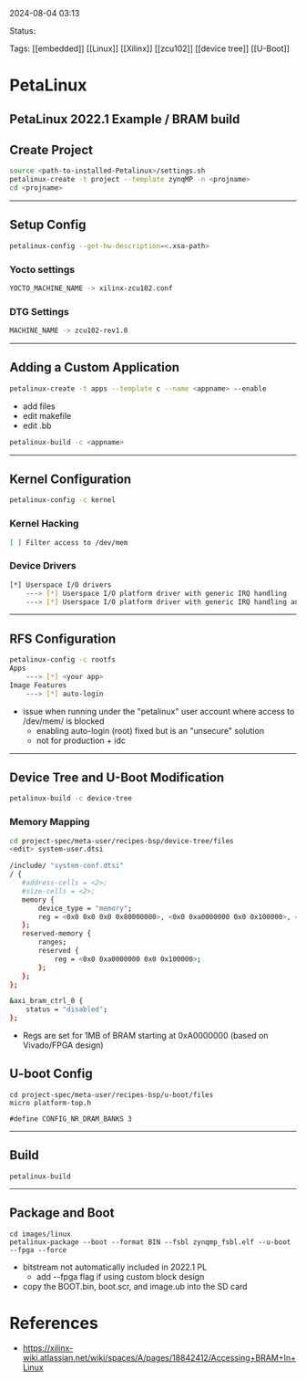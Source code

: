 
2024-08-04 03:13

Status:

Tags: [[embedded]] [[Linux]] [[Xilinx]] [[zcu102]] [[device tree]] [[U-Boot]]

# PetaLinux

## PetaLinux 2022.1 Example / BRAM build
## Create Project
```bash
source <path-to-installed-Petalinux>/settings.sh
petalinux-create -t project --template zynqMP -n <projname>
cd <projname>
```
---
## Setup Config
```bash
petalinux-config --get-hw-description=<.xsa-path>
```
### Yocto settings
```bash
YOCTO_MACHINE_NAME -> xilinx-zcu102.conf
```
### DTG Settings
```bash
MACHINE_NAME -> zcu102-rev1.0
```
---
## Adding a Custom Application
```bash
petalinux-create -t apps --template c --name <appname> --enable
```
- add files
- edit makefile
- edit .bb
```bash
petalinux-build -c <appname>
```
---
## Kernel Configuration
```bash
petalinux-config -c kernel
```
### Kernel Hacking
```bash
[ ] Filter access to /dev/mem
```
### Device Drivers
```bash
[*] Userspace I/O drivers
	---> [*] Userspace I/O platform driver with generic IRQ handling
	---> [*] Userspace I/O platform driver with generic IRQ handling and dynamic memory
```
---
## RFS Configuration
```bash
petalinux-config -c rootfs
Apps
	---> [*] <your app>
Image Features
	---> [*] auto-login
```
- issue when running under the "petalinux" user account where access to /dev/mem/ is blocked
	- enabling auto-login (root) fixed but is an "unsecure" solution
    - not for production + idc
---
## Device Tree and U-Boot Modification
```bash
petalinux-build -c device-tree
```
### Memory Mapping
```bash
cd project-spec/meta-user/recipes-bsp/device-tree/files
<edit> system-user.dtsi

/include/ "system-conf.dtsi"
/ {
   #address-cells = <2>;
   #size-cells = <2>;
   memory {
       device_type = "memory";
       reg = <0x0 0x0 0x0 0x80000000>, <0x0 0xa0000000 0x0 0x100000>, <0x00000008 0x00000000 0x0 0x80000000>;
   };
   reserved-memory {
       ranges;
       reserved {
           reg = <0x0 0xa0000000 0x0 0x100000>;
       };
   };
};

&axi_bram_ctrl_0 {
    status = "disabled";
};
```
- Regs are set for 1MB of BRAM starting at 0xA0000000 (based on Vivado/FPGA design)

## U-boot Config
```
cd project-spec/meta-user/recipes-bsp/u-boot/files
micro platform-top.h
```
```
#define CONFIG_NR_DRAM_BANKS 3
```
---
## Build
```
petalinux-build
```
---
## Package and Boot
```
cd images/linux
petalinux-package --boot --format BIN --fsbl zynqmp_fsbl.elf --u-boot --fpga --force
```
- bitstream not automatically included in 2022.1 PL
	- add --fpga flag if using custom block design
- copy the BOOT.bin, boot.scr, and image.ub into the SD card

# References
- https://xilinx-wiki.atlassian.net/wiki/spaces/A/pages/18842412/Accessing+BRAM+In+Linux


